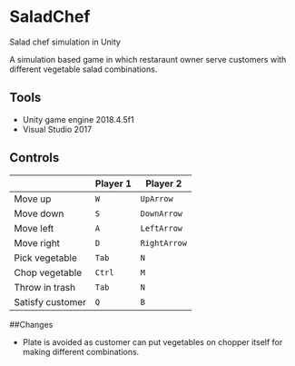 # SaladChef
 Salad chef simulation in Unity

A simulation based game in which restaraunt owner serve customers with different vegetable salad combinations.

## Tools

- Unity game engine 2018.4.5f1
-  Visual Studio 2017


## Controls

|                |Player 1|Player 2                         |
|----------------|-------------------------------|-----------------------------|
|Move up         |`W`|`UpArrow`|
|Move down          |`S`|`DownArrow`|
|Move left          |`A`|`LeftArrow`|
|Move right          |`D`|`RightArrow`|
|Pick vegetable|`Tab`            |`N`            |
|Chop vegetable          |`Ctrl`|`M`|
|Throw in trash         |`Tab`|`N`|
|Satisfy customer         |`Q`|`B`|

##Changes

 - Plate is avoided as customer can put vegetables on chopper itself for making different combinations.
